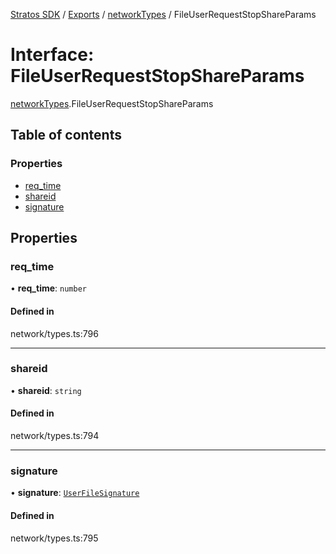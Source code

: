 [Stratos SDK](../README.md) / [Exports](../modules.md) / [networkTypes](../modules/networkTypes.md) / FileUserRequestStopShareParams

# Interface: FileUserRequestStopShareParams

[networkTypes](../modules/networkTypes.md).FileUserRequestStopShareParams

## Table of contents

### Properties

- [req\_time](networkTypes.FileUserRequestStopShareParams.md#req_time)
- [shareid](networkTypes.FileUserRequestStopShareParams.md#shareid)
- [signature](networkTypes.FileUserRequestStopShareParams.md#signature)

## Properties

### req\_time

• **req\_time**: `number`

#### Defined in

network/types.ts:796

___

### shareid

• **shareid**: `string`

#### Defined in

network/types.ts:794

___

### signature

• **signature**: [`UserFileSignature`](networkTypes.UserFileSignature.md)

#### Defined in

network/types.ts:795
